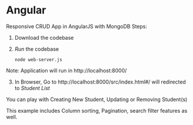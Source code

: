 # Angular
Responsive CRUD App in AngularJS with MongoDB 
Steps:

1. Download the codebase

2. *Run* the codebase

    `node web-server.js`

Note: Application will run in http://localhost:8000/

3. In Browser, Go to http://localhost:8000/src/index.html#/
will redirected to *Student List*


You can play with Creating New Student, Updating or Removing Student(s)

This example includes Column sorting, Pagination, search filter features as well.
